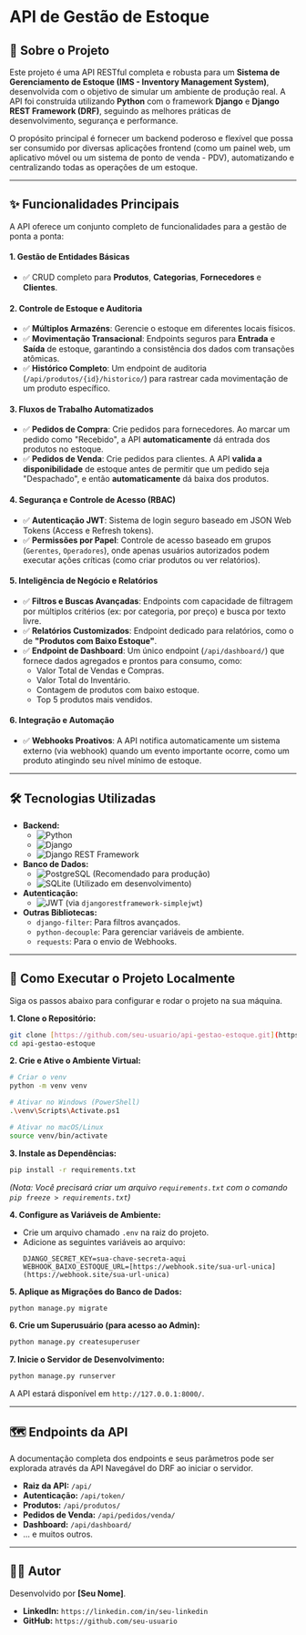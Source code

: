 # API de Gestão de Estoque

## 📖 Sobre o Projeto

Este projeto é uma API RESTful completa e robusta para um **Sistema de Gerenciamento de Estoque (IMS - Inventory Management System)**, desenvolvida com o objetivo de simular um ambiente de produção real. A API foi construída utilizando **Python** com o framework **Django** e **Django REST Framework (DRF)**, seguindo as melhores práticas de desenvolvimento, segurança e performance.

O propósito principal é fornecer um backend poderoso e flexível que possa ser consumido por diversas aplicações frontend (como um painel web, um aplicativo móvel ou um sistema de ponto de venda - PDV), automatizando e centralizando todas as operações de um estoque.

---

## ✨ Funcionalidades Principais

A API oferece um conjunto completo de funcionalidades para a gestão de ponta a ponta:

#### 1. **Gestão de Entidades Básicas**
- ✅ CRUD completo para **Produtos**, **Categorias**, **Fornecedores** e **Clientes**.

#### 2. **Controle de Estoque e Auditoria**
- ✅ **Múltiplos Armazéns**: Gerencie o estoque em diferentes locais físicos.
- ✅ **Movimentação Transacional**: Endpoints seguros para **Entrada** e **Saída** de estoque, garantindo a consistência dos dados com transações atômicas.
- ✅ **Histórico Completo**: Um endpoint de auditoria (`/api/produtos/{id}/historico/`) para rastrear cada movimentação de um produto específico.

#### 3. **Fluxos de Trabalho Automatizados**
- ✅ **Pedidos de Compra**: Crie pedidos para fornecedores. Ao marcar um pedido como "Recebido", a API **automaticamente** dá entrada dos produtos no estoque.
- ✅ **Pedidos de Venda**: Crie pedidos para clientes. A API **valida a disponibilidade** de estoque antes de permitir que um pedido seja "Despachado", e então **automaticamente** dá baixa dos produtos.

#### 4. **Segurança e Controle de Acesso (RBAC)**
- ✅ **Autenticação JWT**: Sistema de login seguro baseado em JSON Web Tokens (Access e Refresh tokens).
- ✅ **Permissões por Papel**: Controle de acesso baseado em grupos (`Gerentes`, `Operadores`), onde apenas usuários autorizados podem executar ações críticas (como criar produtos ou ver relatórios).

#### 5. **Inteligência de Negócio e Relatórios**
- ✅ **Filtros e Buscas Avançadas**: Endpoints com capacidade de filtragem por múltiplos critérios (ex: por categoria, por preço) e busca por texto livre.
- ✅ **Relatórios Customizados**: Endpoint dedicado para relatórios, como o de **"Produtos com Baixo Estoque"**.
- ✅ **Endpoint de Dashboard**: Um único endpoint (`/api/dashboard/`) que fornece dados agregados e prontos para consumo, como:
  - Valor Total de Vendas e Compras.
  - Valor Total do Inventário.
  - Contagem de produtos com baixo estoque.
  - Top 5 produtos mais vendidos.

#### 6. **Integração e Automação**
- ✅ **Webhooks Proativos**: A API notifica automaticamente um sistema externo (via webhook) quando um evento importante ocorre, como um produto atingindo seu nível mínimo de estoque.

---

## 🛠️ Tecnologias Utilizadas

- **Backend:**
  - ![Python](https://img.shields.io/badge/Python-3.11-3776AB?style=for-the-badge&logo=python)
  - ![Django](https://img.shields.io/badge/Django-5.2-092E20?style=for-the-badge&logo=django)
  - ![Django REST Framework](https://img.shields.io/badge/DRF-3.15-A30000?style=for-the-badge)
- **Banco de Dados:**
  - ![PostgreSQL](https://img.shields.io/badge/PostgreSQL-16-336791?style=for-the-badge&logo=postgresql) (Recomendado para produção)
  - ![SQLite](https://img.shields.io/badge/SQLite-3-003B57?style=for-the-badge&logo=sqlite) (Utilizado em desenvolvimento)
- **Autenticação:**
  - ![JWT](https://img.shields.io/badge/JWT-JSON_Web_Tokens-000000?style=for-the-badge&logo=jsonwebtokens) (via `djangorestframework-simplejwt`)
- **Outras Bibliotecas:**
  - `django-filter`: Para filtros avançados.
  - `python-decouple`: Para gerenciar variáveis de ambiente.
  - `requests`: Para o envio de Webhooks.

---

## 🚀 Como Executar o Projeto Localmente

Siga os passos abaixo para configurar e rodar o projeto na sua máquina.

**1. Clone o Repositório:**
```bash
git clone [https://github.com/seu-usuario/api-gestao-estoque.git](https://github.com/seu-usuario/api-gestao-estoque.git)
cd api-gestao-estoque
```

**2. Crie e Ative o Ambiente Virtual:**
```bash
# Criar o venv
python -m venv venv

# Ativar no Windows (PowerShell)
.\venv\Scripts\Activate.ps1

# Ativar no macOS/Linux
source venv/bin/activate
```

**3. Instale as Dependências:**
```bash
pip install -r requirements.txt
```
*(Nota: Você precisará criar um arquivo `requirements.txt` com o comando `pip freeze > requirements.txt`)*

**4. Configure as Variáveis de Ambiente:**
- Crie um arquivo chamado `.env` na raiz do projeto.
- Adicione as seguintes variáveis ao arquivo:
  ```
  DJANGO_SECRET_KEY=sua-chave-secreta-aqui
  WEBHOOK_BAIXO_ESTOQUE_URL=[https://webhook.site/sua-url-unica](https://webhook.site/sua-url-unica)
  ```

**5. Aplique as Migrações do Banco de Dados:**
```bash
python manage.py migrate
```

**6. Crie um Superusuário (para acesso ao Admin):**
```bash
python manage.py createsuperuser
```

**7. Inicie o Servidor de Desenvolvimento:**
```bash
python manage.py runserver
```

A API estará disponível em `http://127.0.0.1:8000/`.

---

## 🗺️ Endpoints da API

A documentação completa dos endpoints e seus parâmetros pode ser explorada através da API Navegável do DRF ao iniciar o servidor.

- **Raiz da API:** `/api/`
- **Autenticação:** `/api/token/`
- **Produtos:** `/api/produtos/`
- **Pedidos de Venda:** `/api/pedidos/venda/`
- **Dashboard:** `/api/dashboard/`
- ... e muitos outros.

---

## 👨‍💻 Autor

Desenvolvido por **[Seu Nome]**.

- **LinkedIn:** `https://linkedin.com/in/seu-linkedin`
- **GitHub:** `https://github.com/seu-usuario`